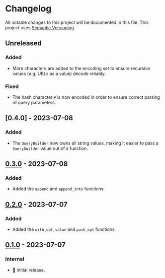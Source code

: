 # Changelog

All notable changes to this project will be documented in this file.
This project uses [Semantic Versioning](https://semver.org/spec/v2.0.0.html).

## Unreleased

### Added

- More characters are added to the encoding set to ensure recursive values
  (e.g. URLs as a value) decode reliably.

### Fixed

- The hash character `#` is now encoded in order to ensure correct parsing of query parameters.

## [0.4.0] - 2023-07-08

### Added

- The `QueryBuilder` now owns all string values, making it easier to pass
  a `QueryBuilder` value out of a function.

## [0.3.0] - 2023-07-08

### Added

- Added the `append` and `append_into` functions.

## [0.2.0] - 2023-07-07

### Added

- Added the `with_opt_value` and `push_opt` functions.

## [0.1.0] - 2023-07-07

### Internal

- 🎉 Initial release.

[0.3.0]: https://github.com/sunsided/query-string-builder/releases/tag/0.3.0

[0.2.0]: https://github.com/sunsided/query-string-builder/releases/tag/0.2.0

[0.1.0]: https://github.com/sunsided/query-string-builder/releases/tag/0.1.0

